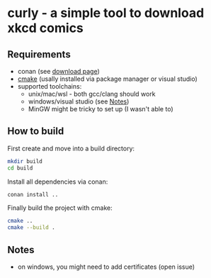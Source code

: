 # curly - a simple tool to download xkcd comics

## Requirements

- conan (see [download page](https://conan.io/downloads.html))
- [cmake](https://cmake.org/) (usally installed via package manager or visual studio)
- supported toolchains:
  * unix/mac/wsl - both gcc/clang should work
  * windows/visual studio (see [Notes](/.#notes))
  * MinGW might be tricky to set up (I wasn't able to)

## How to build

First create and move into a build directory:
```bash
mkdir build
cd build
```

Install all dependencies via conan:
```bash
conan install ..
```

Finally build the project with cmake:
```bash
cmake ..
cmake --build .
```

## Notes

- on windows, you might need to add certificates (open issue)
